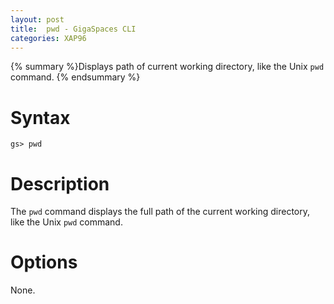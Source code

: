 ```yaml
---
layout: post
title:  pwd - GigaSpaces CLI
categories: XAP96
---
```


{% summary %}Displays path of current working directory, like the Unix `pwd` command. {% endsummary %}

# Syntax

    gs> pwd

# Description

The `pwd` command displays the full path of the current working directory, like the Unix `pwd` command.

# Options

None.
